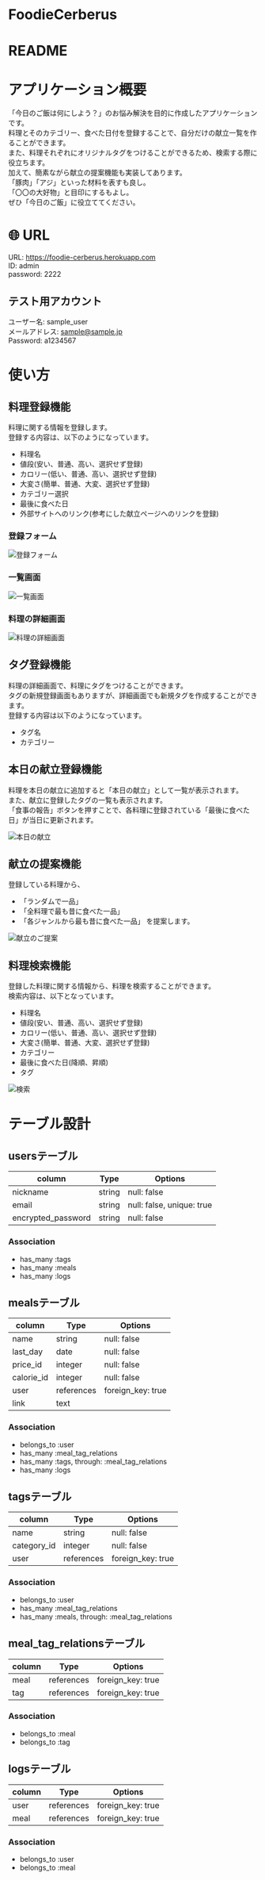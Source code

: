 # FoodieCerberus

# README

# アプリケーション概要

「今日のご飯は何にしよう？」のお悩み解決を目的に作成したアプリケーションです。<br>
料理とそのカテゴリー、食べた日付を登録することで、自分だけの献立一覧を作ることができます。<br>
また、料理それぞれにオリジナルタグをつけることができるため、検索する際に役立ちます。<br>
加えて、簡素ながら献立の提案機能も実装してあります。<br>
「豚肉」「アジ」といった材料を表すも良し。<br>
「〇〇の大好物」と目印にするもよし。<br>
ぜひ「今日のご飯」に役立ててください。<br>

# 🌐 URL
URL: https://foodie-cerberus.herokuapp.com<br>
ID: admin<br>
password: 2222

## テスト用アカウント
ユーザー名: sample_user<br>
メールアドレス: sample@sample.jp<br>
Password: a1234567

# 使い方

## 料理登録機能
料理に関する情報を登録します。<br>
登録する内容は、以下のようになっています。<br>
- 料理名
- 値段(安い、普通、高い、選択せず登録)
- カロリー(低い、普通、高い、選択せず登録)
- 大変さ(簡単、普通、大変、選択せず登録)
- カテゴリー選択
- 最後に食べた日
- 外部サイトへのリンク(参考にした献立ページへのリンクを登録)

### 登録フォーム
![登録フォーム](https://gyazo.com/f99d2ad72b16b42e4358a2dddc74eb07)

### 一覧画面
![一覧画面](https://gyazo.com/aff386e1f7863313354e1e065c180d7a)

### 料理の詳細画面
![料理の詳細画面](https://gyazo.com/00d24c8205538deda870cd794099d236)

## タグ登録機能
料理の詳細画面で、料理にタグをつけることができます。<br>
タグの新規登録画面もありますが、詳細画面でも新規タグを作成することができます。<br>
登録する内容は以下のようになっています。<br>
- タグ名
- カテゴリー


## 本日の献立登録機能
料理を本日の献立に追加すると「本日の献立」として一覧が表示されます。<br>
また、献立に登録したタグの一覧も表示されます。<br>
「食事の報告」ボタンを押すことで、各料理に登録されている「最後に食べた日」が当日に更新されます。<br>

![本日の献立](https://gyazo.com/69fe766ec8414e9f8a288ea8b814a089)


## 献立の提案機能
登録している料理から、<br>
- 「ランダムで一品」
- 「全料理で最も昔に食べた一品」
- 「各ジャンルから最も昔に食べた一品」
を提案します。

![献立のご提案](https://gyazo.com/1cce798dd40749095e1e4844b3ef1115)


## 料理検索機能
登録した料理に関する情報から、料理を検索することができます。<br>
検索内容は、以下となっています。<br>
- 料理名
- 値段(安い、普通、高い、選択せず登録)
- カロリー(低い、普通、高い、選択せず登録)
- 大変さ(簡単、普通、大変、選択せず登録)
- カテゴリー
- 最後に食べた日(降順、昇順)
- タグ

![検索](https://gyazo.com/beae8dabcc737c323c1cbd899bc925cb)



# テーブル設計

## usersテーブル

| column             | Type       | Options                   |
| ------------------ | ---------- | ------------------------- |
| nickname           | string     | null: false               |
| email              | string     | null: false, unique: true |
| encrypted_password | string     | null: false               |

### Association

- has_many :tags
- has_many :meals
- has_many :logs

## mealsテーブル

| column     | Type       | Options                   |
| ---------- | ---------- | ------------------------- |
| name       | string     | null: false               |
| last_day   | date       | null: false               |
| price_id   | integer    | null: false               |
| calorie_id | integer    | null: false               |
| user       | references | foreign_key: true         |
| link       | text       |                           |

### Association

- belongs_to :user
- has_many :meal_tag_relations
- has_many :tags, through: :meal_tag_relations
- has_many :logs

## tagsテーブル

| column      | Type       | Options                   |
| ----------- | ---------- | ------------------------- |
| name        | string     | null: false               |
| category_id | integer    | null: false               |
| user        | references | foreign_key: true         |

### Association

- belongs_to :user
- has_many :meal_tag_relations
- has_many :meals, through: :meal_tag_relations

## meal_tag_relationsテーブル

| column | Type       | Options                   |
| ------ | ---------- | ------------------------- |
| meal   | references | foreign_key: true         |
| tag    | references | foreign_key: true         |

### Association

- belongs_to :meal
- belongs_to :tag

## logsテーブル

| column | Type       | Options                   |
| ------ | ---------- | ------------------------- |
| user   | references | foreign_key: true         |
| meal   | references | foreign_key: true         |

### Association

- belongs_to :user
- belongs_to :meal
